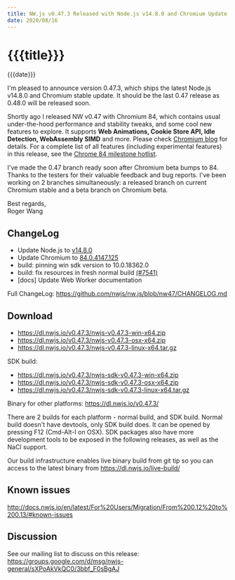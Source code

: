 ```yaml
---
title: NW.js v0.47.3 Released with Node.js v14.8.0 and Chromium Update
date: 2020/08/16
---
```

# {{{title}}}
{{{date}}}

I'm pleased to announce version 0.47.3, which ships the latest Node.js v14.8.0 and Chromium stable update. It should be the last 0.47 release as 0.48.0 will be released soon.

Shortly ago I released NW v0.47 with Chromium 84, which contains usual under-the-hood performance and stability tweaks, and some cool new features to explore. It supports **Web Animations, Cookie Store API, Idle Detection, WebAssembly SIMD** and more. Please check [Chromium blog](https://blog.chromium.org/2020/05/chrome-84-beta-web-otp-web-animations.html) for details. For a complete list of all features (including experimental features) in this release, see the [Chrome 84 milestone hotlist](https://www.chromestatus.com/features#milestone=84).

I've made the 0.47 branch ready soon after Chromium beta bumps to 84. Thanks to the testers for their valuable feedback and bug reports. I've been working on 2 branches simultaneously: a released branch on current Chromium stable and a beta branch on Chromium beta.

Best regards,  
Roger Wang

## ChangeLog

- Update Node.js to [v14.8.0](https://nodejs.org/en/blog/release/v14.8.0/)
- Update Chromium to [84.0.4147.125](https://chromereleases.googleblog.com/2020/08/stable-channel-update-for-desktop.html)
- build: pinning win sdk version to 10.0.18362.0
- build: fix resources in fresh normal build [(#7541)](https://github.com/nwjs/nw.js/issues/7541)
- [docs] Update Web Worker documentation

Full ChangeLog: https://github.com/nwjs/nw.js/blob/nw47/CHANGELOG.md

## Download 

* https://dl.nwjs.io/v0.47.3/nwjs-v0.47.3-win-x64.zip 
* https://dl.nwjs.io/v0.47.3/nwjs-v0.47.3-osx-x64.zip 
* https://dl.nwjs.io/v0.47.3/nwjs-v0.47.3-linux-x64.tar.gz 

SDK build: 
* https://dl.nwjs.io/v0.47.3/nwjs-sdk-v0.47.3-win-x64.zip 
* https://dl.nwjs.io/v0.47.3/nwjs-sdk-v0.47.3-osx-x64.zip 
* https://dl.nwjs.io/v0.47.3/nwjs-sdk-v0.47.3-linux-x64.tar.gz 

Binary for other platforms: https://dl.nwjs.io/v0.47.3/ 

There are 2 builds for each platform - normal build, and SDK build. Normal build doesn't have devtools, only SDK build does. lt can be opened by pressing F12 (Cmd-Alt-I on OSX). SDK packages also have more development tools to be exposed in the following releases, as well as the NaCl support.

Our build infrastructure enables live binary build from git tip so you can access to the latest binary from https://dl.nwjs.io/live-build/ 

## Known issues 

http://docs.nwjs.io/en/latest/For%20Users/Migration/From%200.12%20to%200.13/#known-issues

## Discussion

See our mailing list to discuss on this release: https://groups.google.com/d/msg/nwjs-general/sXPoAkVkQC0/3bbf_F0sBgAJ
